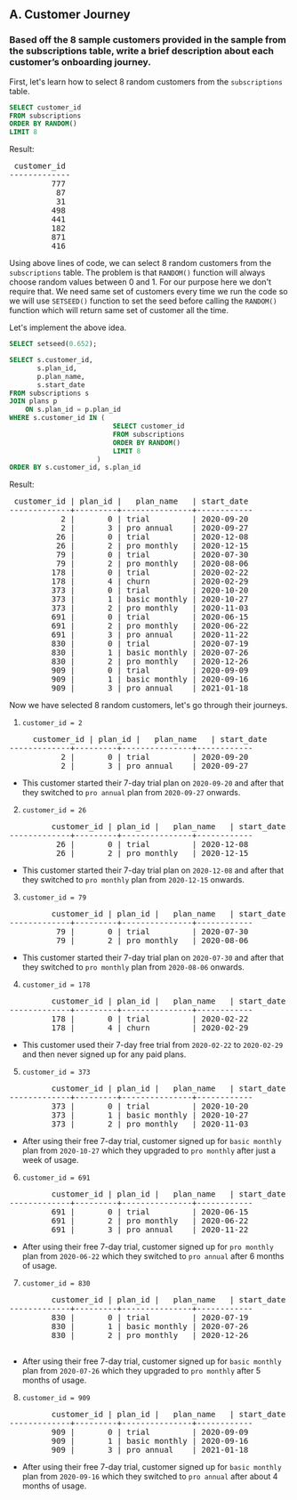 ## A. Customer Journey

### Based off the 8 sample customers provided in the sample from the subscriptions table, write a brief description about each customer’s onboarding journey.


First, let's learn how to select 8 random customers from the `subscriptions` table. 

```SQL
SELECT customer_id
FROM subscriptions
ORDER BY RANDOM()
LIMIT 8
```

Result:

<pre>
 customer_id 
-------------
         777
          87
          31
         498
         441
         182
         871
         416
</pre>

Using above lines of code, we can select 8 random customers from the `subscriptions` table. The problem is that `RANDOM()` function will always choose random values between 0 and 1. For our purpose here we don't require that. We need same set of customers every time we run the code so we will use `SETSEED()` function to set the seed before calling the `RANDOM()` function which will return same set of customer all the time. 

Let's implement the above idea.


```SQL
SELECT setseed(0.652);

SELECT s.customer_id, 
       s.plan_id, 
       p.plan_name, 
       s.start_date
FROM subscriptions s
JOIN plans p
    ON s.plan_id = p.plan_id
WHERE s.customer_id IN (
                          SELECT customer_id
                          FROM subscriptions
                          ORDER BY RANDOM()
                          LIMIT 8
                      )
ORDER BY s.customer_id, s.plan_id
```

Result:

<pre>
 customer_id | plan_id |   plan_name   | start_date 
-------------+---------+---------------+------------
           2 |       0 | trial         | 2020-09-20
           2 |       3 | pro annual    | 2020-09-27
          26 |       0 | trial         | 2020-12-08
          26 |       2 | pro monthly   | 2020-12-15
          79 |       0 | trial         | 2020-07-30
          79 |       2 | pro monthly   | 2020-08-06
         178 |       0 | trial         | 2020-02-22
         178 |       4 | churn         | 2020-02-29
         373 |       0 | trial         | 2020-10-20
         373 |       1 | basic monthly | 2020-10-27
         373 |       2 | pro monthly   | 2020-11-03
         691 |       0 | trial         | 2020-06-15
         691 |       2 | pro monthly   | 2020-06-22
         691 |       3 | pro annual    | 2020-11-22
         830 |       0 | trial         | 2020-07-19
         830 |       1 | basic monthly | 2020-07-26
         830 |       2 | pro monthly   | 2020-12-26
         909 |       0 | trial         | 2020-09-09
         909 |       1 | basic monthly | 2020-09-16
         909 |       3 | pro annual    | 2021-01-18
</pre>


Now we have selected 8 random customers, let's go through their journeys.

1. `customer_id = 2`

<pre>
	 customer_id | plan_id |   plan_name   | start_date 
-------------+---------+---------------+------------
           2 |       0 | trial         | 2020-09-20
           2 |       3 | pro annual    | 2020-09-27
</pre>

* This customer started their 7-day trial plan on `2020-09-20` and after that they switched to `pro annual` plan from `2020-09-27` onwards.

2. `customer_id = 26`

<pre>
		 customer_id | plan_id |   plan_name   | start_date 
-------------+---------+---------------+------------
		  26 |       0 | trial         | 2020-12-08
          26 |       2 | pro monthly   | 2020-12-15
</pre>

* This customer started their 7-day trial plan on `2020-12-08` and after that they switched to `pro monthly` plan from `2020-12-15` onwards.


3. `customer_id = 79`

<pre>
		 customer_id | plan_id |   plan_name   | start_date 
-------------+---------+---------------+------------
          79 |       0 | trial         | 2020-07-30
          79 |       2 | pro monthly   | 2020-08-06
</pre>

* This customer started their 7-day trial plan on `2020-07-30` and after that they switched to `pro monthly` plan from `2020-08-06` onwards.


4. `customer_id = 178`

<pre>
		 customer_id | plan_id |   plan_name   | start_date 
-------------+---------+---------------+------------
         178 |       0 | trial         | 2020-02-22
         178 |       4 | churn         | 2020-02-29
</pre>

* This customer used their 7-day free trial from `2020-02-22` to `2020-02-29` and then never signed up for any paid plans.

5. `customer_id = 373`

<pre>
		 customer_id | plan_id |   plan_name   | start_date 
-------------+---------+---------------+------------
         373 |       0 | trial         | 2020-10-20
         373 |       1 | basic monthly | 2020-10-27
         373 |       2 | pro monthly   | 2020-11-03
</pre>

* After using their free 7-day trial, customer signed up for `basic monthly` plan from `2020-10-27` which they upgraded to `pro monthly` after just a week of usage. 

6. `customer_id = 691`

<pre>
		 customer_id | plan_id |   plan_name   | start_date 
-------------+---------+---------------+------------
         691 |       0 | trial         | 2020-06-15
         691 |       2 | pro monthly   | 2020-06-22
         691 |       3 | pro annual    | 2020-11-22
</pre>

* After using their free 7-day trial, customer signed up for `pro monthly` plan from `2020-06-22` which they switched to `pro annual` after 6 months of usage.

7. `customer_id = 830`          

<pre>
		 customer_id | plan_id |   plan_name   | start_date 
-------------+---------+---------------+------------
         830 |       0 | trial         | 2020-07-19
         830 |       1 | basic monthly | 2020-07-26
         830 |       2 | pro monthly   | 2020-12-26

</pre>

* After using their free 7-day trial, customer signed up for `basic monthly` plan from `2020-07-26` which they upgraded to `pro monthly` after 5 months of usage. 

8. `customer_id = 909`

<pre>
		 customer_id | plan_id |   plan_name   | start_date 
-------------+---------+---------------+------------
         909 |       0 | trial         | 2020-09-09
         909 |       1 | basic monthly | 2020-09-16
         909 |       3 | pro annual    | 2021-01-18
</pre>

* After using their free 7-day trial, customer signed up for `basic monthly` plan from `2020-09-16` which they switched to `pro annual` after about 4 months of usage.